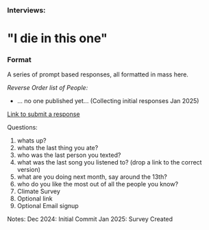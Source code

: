 ### Interviews:

# "I die in this one"

### Format

A series of prompt based responses, all formatted in mass here.

_Reverse Order list of People:_

* ... no one published yet... (Collecting initial responses Jan 2025)

[Link to submit a response](https://docs.google.com/forms/d/e/1FAIpQLScwNoCgmWZnN3sqX-q1YNi7ieuP7R2rxn_-Ypx1dfivWpKOPw/viewform?usp=header)


Questions:

1. whats up?
2. whats the last thing you ate?
3. who was the last person you texted?
4. what was the last song you listened to? (drop a link to the correct version)
5. what are you doing next month, say around the 13th?
6. who do you like the most out of all the people you know?
7. Climate Survey
8. Optional link
9. Optional Email signup


Notes:
Dec 2024: Initial Commit
Jan 2025: Survey Created
